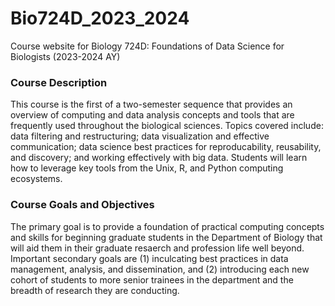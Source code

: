 # Bio724D_2023_2024
Course website for Biology 724D: Foundations of Data Science for Biologists (2023-2024 AY)



### Course Description

This course is the first of a two-semester sequence that provides an overview of computing and data analysis concepts and tools that are frequently used throughout the biological sciences. Topics covered include: data filtering and restructuring; data visualization and effective communication; data science best practices for reproducability, reusability, and discovery; and working effectively with big data. Students will learn how to leverage key tools from the Unix, R, and Python computing ecosystems.

### Course Goals and Objectives

The primary goal is to provide a foundation of practical computing concepts and skills for beginning graduate students in the Department of Biology that will aid them in their graduate resaerch and profession life well beyond. Important secondary goals are (1) inculcating best practices in data management, analysis, and dissemination, and (2) introducing each new cohort of students to more senior trainees in the department and the breadth of research they are conducting.
